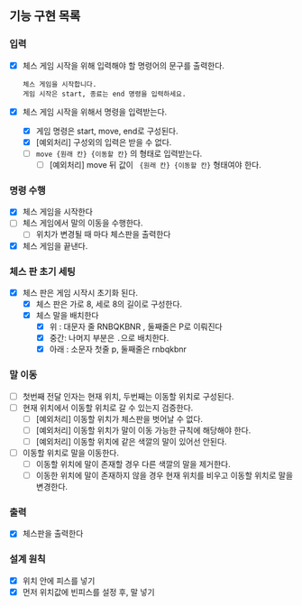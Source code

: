 ## 기능 구현 목록

### 입력

- [x] 체스 게임 시작을 위해 입력해야 할 명령어의 문구를 출력한다.
    ```text
    체스 게임을 시작합니다.
    게임 시작은 start, 종료는 end 명령을 입력하세요.
    ```

- [x] 체스 게임 시작을 위해서 명령을 입력받는다.
    - [x] 게임 명령은 start, move, end로 구성된다.
    - [x] [예외처리] 구성외의 입력은 받을 수 없다.
    - [ ] `move {원래 칸} {이동할 칸}` 의 형태로 입력받는다.
        - [ ] [예외처리] move 뒤 값이 ` {원래 칸} {이동할 칸}` 형태여야 한다.

### 명령 수행

- [x] 체스 게임을 시작한다
- [ ] 체스 게임에서 말의 이동을 수행한다.
    - [ ] 위치가 변경될 때 마다 체스판을 출력한다
- [x] 체스 게임을 끝낸다.

### 체스 판 초기 세팅

- [x] 체스 판은 게임 시작시 초기화 된다.
    - [x] 체스 판은 가로 8, 세로 8의 길이로 구성한다.
    - [x] 체스 말을 배치한다
        - [x] 위 : 대문자 줄 RNBQKBNR , 둘째줄은 P로 이뤄진다
        - [x] 중간: 나머지 부분은 `.`으로 배치한다.
        - [x] 아래 : 소문자 첫줄 p, 둘째줄은 rnbqkbnr

### 말 이동

- [ ] 첫번째 전달 인자는 현재 위치, 두번째는 이동할 위치로 구성된다.
- [ ] 현재 위치에서 이동할 위치로 갈 수 있는지 검증한다.
    - [ ] [예외처리] 이동할 위치가 체스판을 벗어날 수 없다.
    - [ ] [예외처리] 이동할 위치가 말이 이동 가능한 규칙에 해당해야 한다.
    - [ ] [예외처리] 이동할 위치에 같은 색깔의 말이 있어선 안된다.
- [ ] 이동할 위치로 말을 이동한다.
    - [ ] 이동할 위치에 말이 존재할 경우 다른 색깔의 말을 제거한다.
    - [ ] 이동한 위치에 말이 존재하지 않을 경우 현재 위치를 비우고 이동할 위치로 말을 변경한다.

### 출력

- [x] 체스판을 출력한다

### 설계 원칙

- [x] 위치 안에 피스를 넣기
- [x] 먼저 위치값에 빈피스를 설정 후, 말 넣기
